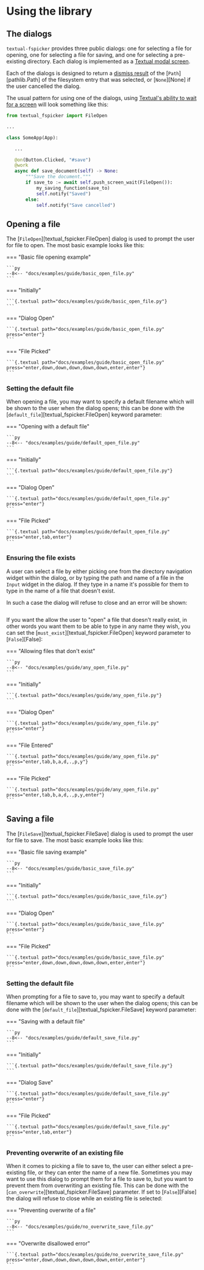 # Using the library

## The dialogs

`textual-fspicker` provides three public dialogs: one for selecting a file
for opening, one for selecting a file for saving, and one for selecting a
pre-existing directory. Each dialog is implemented as a [Textual modal
screen](https://textual.textualize.io/guide/screens/#modal-screens).

Each of the dialogs is designed to return a [dismiss
result](https://textual.textualize.io/guide/screens/#returning-data-from-screens)
of the [`Path`][pathlib.Path] of the filesystem entry that was selected, or
[`None`][None] if the user cancelled the dialog.

The usual pattern for using one of the dialogs, using [Textual's ability to
wait for a
screen](https://textual.textualize.io/guide/screens/#waiting-for-screens)
will look something like this:

```python
from textual_fspicker import FileOpen

...

class SomeApp(App):

   ...

   @on(Button.Clicked, "#save")
   @work
   async def save_document(self) -> None:
       """Save the document."""
       if save_to := await self.push_screen_wait(FileOpen()):
           my_saving_function(save_to)
           self.notify("Saved")
       else:
           self.notify("Save cancelled")
```

## Opening a file

The [`FileOpen`][textual_fspicker.FileOpen] dialog is used to prompt the user for file to
open. The most basic example looks like this:

=== "Basic file opening example"

    ```py
    --8<-- "docs/examples/guide/basic_open_file.py"
    ```

=== "Initially"

    ```{.textual path="docs/examples/guide/basic_open_file.py"}
    ```

=== "Dialog Open"

    ```{.textual path="docs/examples/guide/basic_open_file.py" press="enter"}
    ```

=== "File Picked"

    ```{.textual path="docs/examples/guide/basic_open_file.py" press="enter,down,down,down,down,down,enter,enter"}
    ```

### Setting the default file

When opening a file, you may want to specify a default filename which will
be shown to the user when the dialog opens; this can be done with the
[`default_file`][textual_fspicker.FileOpen] keyword parameter:

=== "Opening with a default file"

    ```py
    --8<-- "docs/examples/guide/default_open_file.py"
    ```

=== "Initially"

    ```{.textual path="docs/examples/guide/default_open_file.py"}
    ```

=== "Dialog Open"

    ```{.textual path="docs/examples/guide/default_open_file.py" press="enter"}
    ```

=== "File Picked"

    ```{.textual path="docs/examples/guide/default_open_file.py" press="enter,tab,enter"}
    ```

### Ensuring the file exists

A user can select a file by either picking one from the directory navigation
widget within the dialog, or by typing the path and name of a file in the
`Input` widget in the dialog. If they type in a name it's possible for them
to type in the name of a file that doesn't exist.

In such a case the dialog will refuse to close and an error will be shown:

```{.textual path="docs/examples/guide/basic_open_file.py" press="enter,tab,b,a,d,.,p,y,enter"}
```

If you want the allow the user to "open" a file that doesn't really exist,
in other words you want them to be able to type in any name they wish, you
can set the [`must_exist`][textual_fspicker.FileOpen] keyword parameter to
[`False`][False]:

=== "Allowing files that don't exist"

    ```py
    --8<-- "docs/examples/guide/any_open_file.py"
    ```

=== "Initially"

    ```{.textual path="docs/examples/guide/any_open_file.py"}
    ```

=== "Dialog Open"

    ```{.textual path="docs/examples/guide/any_open_file.py" press="enter"}
    ```

=== "File Entered"

    ```{.textual path="docs/examples/guide/any_open_file.py" press="enter,tab,b,a,d,.,p,y"}
    ```

=== "File Picked"

    ```{.textual path="docs/examples/guide/any_open_file.py" press="enter,tab,b,a,d,.,p,y,enter"}
    ```

## Saving a file

The [`FileSave`][textual_fspicker.FileSave] dialog is used to prompt the
user for file to save. The most basic example looks like this:

=== "Basic file saving example"

    ```py
    --8<-- "docs/examples/guide/basic_save_file.py"
    ```

=== "Initially"

    ```{.textual path="docs/examples/guide/basic_save_file.py"}
    ```

=== "Dialog Open"

    ```{.textual path="docs/examples/guide/basic_save_file.py" press="enter"}
    ```

=== "File Picked"

    ```{.textual path="docs/examples/guide/basic_save_file.py" press="enter,down,down,down,down,down,enter,enter"}
    ```
### Setting the default file

When prompting for a file to save to, you may want to specify a default
filename which will be shown to the user when the dialog opens; this can be
done with the [`default_file`][textual_fspicker.FileSave] keyword parameter:

=== "Saving with a default file"

    ```py
    --8<-- "docs/examples/guide/default_save_file.py"
    ```

=== "Initially"

    ```{.textual path="docs/examples/guide/default_save_file.py"}
    ```

=== "Dialog Save"

    ```{.textual path="docs/examples/guide/default_save_file.py" press="enter"}
    ```

=== "File Picked"

    ```{.textual path="docs/examples/guide/default_save_file.py" press="enter,tab,enter"}
    ```

### Preventing overwrite of an existing file

When it comes to picking a file to save to, the user can either select a
pre-existing file, or they can enter the name of a new file. Sometimes you
may want to use this dialog to prompt them for a file to save to, but you
want to prevent them from overwriting an existing file. This can be done
with the [`can_overwrite`][textual_fspicker.FileSave] parameter. If set to
[`False`][False] the dialog will refuse to close while an existing file is
selected:

=== "Preventing overwrite of a file"

    ```py
    --8<-- "docs/examples/guide/no_overwrite_save_file.py"
    ```

=== "Overwrite disallowed error"

    ```{.textual path="docs/examples/guide/no_overwrite_save_file.py" press="enter,down,down,down,down,down,enter,enter"}
    ```

[//]: # (using.md ends here)
